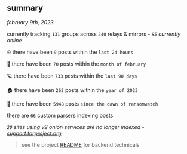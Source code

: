 
## summary
_february 9th, 2023_

currently tracking `131` groups across `240` relays & mirrors - _`85` currently online_

⏲ there have been `9` posts within the `last 24 hours`

🦈 there have been `70` posts within the `month of february`

🪐 there have been `733` posts within the `last 90 days`

🏚 there have been `262` posts within the `year of 2023`

🦕 there have been `5948` posts `since the dawn of ransomwatch`

there are `66` custom parsers indexing posts

_`20` sites using v2 onion services are no longer indexed - [support.torproject.org](https://support.torproject.org/onionservices/v2-deprecation/)_

> see the project [README](https://github.com/joshhighet/ransomwatch#ransomwatch--) for backend technicals
